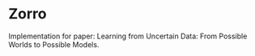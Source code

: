 # Zorro
Implementation for paper: Learning from Uncertain Data: From Possible Worlds to Possible Models.

